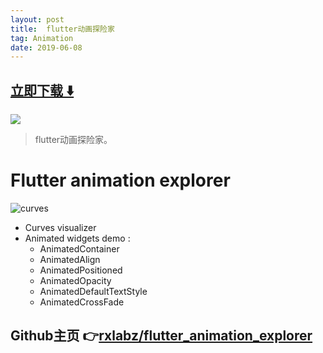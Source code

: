 ```yaml
---
layout: post
title:  flutter动画探险家
tag: Animation
date: 2019-06-08
---
```


 


## [立即下载 ️⬇️ ](https://codeload.github.com/rxlabz/flutter_animation_explorer/zip/master) 
<p-5> 

 
![](https://flutterawesome.com/content/images/2019/03/flutter_animation_explorer.jpg)
 
>
> flutter动画探险家。
>

 
# Flutter animation explorer

![curves](https://raw.githubusercontent.com/rxlabz/flutter_animation_explorer/master/assets/curves.gif)

- Curves visualizer
- Animated widgets demo : 
  - AnimatedContainer
  - AnimatedAlign
  - AnimatedPositioned
  - AnimatedOpacity
  - AnimatedDefaultTextStyle
  - AnimatedCrossFade
  

## Github主页 👉[rxlabz/flutter_animation_explorer](http://github.com/rxlabz/flutter_animation_explorer)